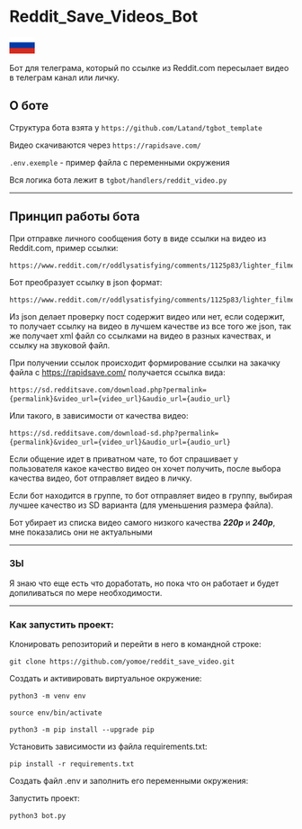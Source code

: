 # Reddit_Save_Videos_Bot

<img height="30em" src="https://raw.githubusercontent.com/anki-geo/ultimate-geography/a44a569a922e1d241517113e2917736af808eed7/src/media/flags/ug-flag-russia.svg" alt="russian">

Бот для телеграма, который по ссылке из Reddit.com пересылает видео в телеграм
канал или личку.

## О боте

Структура бота взята у `https://github.com/Latand/tgbot_template`

Видео скачиваются через `https://rapidsave.com/`

`.env.exemple` - пример файла с переменными окружения

Вся логика бота лежит в `tgbot/handlers/reddit_video.py`

---

## Принцип работы бота

При отправке личного сообщения боту в виде ссылки на видео из Reddit.com,
пример ссылки:

```
https://www.reddit.com/r/oddlysatisfying/comments/1125p83/lighter_filmed_1000_times_slower_than_real_life/
```

Бот преобразует ссылку в json формат:

```
https://www.reddit.com/r/oddlysatisfying/comments/1125p83/lighter_filmed_1000_times_slower_than_real_life.json
```

Из json делает проверку пост содержит видео или нет, если содержит,
то получает ссылку на видео в лучшем качестве из все того же json, так же
получает
xml файл со ссылками на видео в разных качествах, и ссылку на звуковой файл.

При получении ссылок происходит формирование ссылки на закачку файла
с https://rapidsave.com/
получается ссылка вида:

```
https://sd.redditsave.com/download.php?permalink={permalink}&video_url={video_url}&audio_url={audio_url}
```

Или такого, в зависимости от качества видео:

```
https://sd.redditsave.com/download-sd.php?permalink={permalink}&video_url={video_url}&audio_url={audio_url}
```

Если общение идет в приватном чате, то бот спрашивает у пользователя какое
качество видео он хочет получить, после выбора качества видео, бот отправляет
видео в личку.

Если бот находится в группе, то бот отправляет видео в группу, выбирая лучшее
качество из SD варианта (для уменьшения размера файла).

Бот убирает из списка видео самого низкого качества ***220р*** и ***240р***,
мне показались они не актуальными

---

### ЗЫ

Я знаю что еще есть что доработать, но пока что он работает и будет
допиливаться по мере необходимости.

---

### Как запустить проект:

Клонировать репозиторий и перейти в него в командной строке:

```
git clone https://github.com/yomoe/reddit_save_video.git
```

Создать и активировать виртуальное окружение:

```
python3 -m venv env
```

```
source env/bin/activate
```

```
python3 -m pip install --upgrade pip
```

Установить зависимости из файла requirements.txt:

```
pip install -r requirements.txt
```

Создать файл .env и заполнить его переменными окружения:

Запустить проект:

```
python3 bot.py
```
